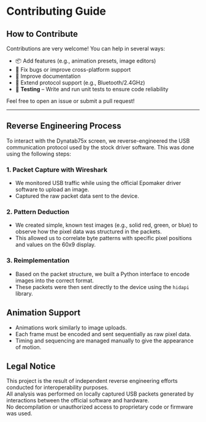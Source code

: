 # Contributing Guide

## How to Contribute

Contributions are very welcome! You can help in several ways:

- 📦 Add features (e.g., animation presets, image editors)
- 🐛 Fix bugs or improve cross-platform support
- 📝 Improve documentation
- 🔌 Extend protocol support (e.g., Bluetooth/2.4GHz)
- 🧪 **Testing** – Write and run unit tests to ensure code reliability

Feel free to open an issue or submit a pull request!

---

## Reverse Engineering Process

To interact with the Dynatab75x screen, we reverse-engineered the USB communication protocol used by the stock driver software. This was done using the following steps:

### 1. Packet Capture with Wireshark

- We monitored USB traffic while using the official Epomaker driver software to upload an image.
- Captured the raw packet data sent to the device.

### 2. Pattern Deduction

- We created simple, known test images (e.g., solid red, green, or blue) to observe how the pixel data was structured in the packets.
- This allowed us to correlate byte patterns with specific pixel positions and values on the 60x9 display.

### 3. Reimplementation

- Based on the packet structure, we built a Python interface to encode images into the correct format.
- These packets were then sent directly to the device using the `hidapi` library.

## Animation Support

- Animations work similarly to image uploads.
- Each frame must be encoded and sent sequentially as raw pixel data.
- Timing and sequencing are managed manually to give the appearance of motion.

## Legal Notice

This project is the result of independent reverse engineering efforts conducted for interoperability purposes.  
All analysis was performed on locally captured USB packets generated by interactions between the official software and hardware.  
No decompilation or unauthorized access to proprietary code or firmware was used.

